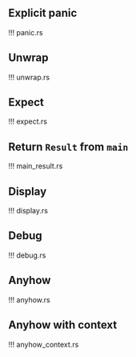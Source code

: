 ## Explicit panic

!!! panic.rs

## Unwrap

!!! unwrap.rs

## Expect

!!! expect.rs

## Return `Result` from `main`

!!! main_result.rs

## Display

!!! display.rs

## Debug

!!! debug.rs

## Anyhow

!!! anyhow.rs

## Anyhow with context

!!! anyhow_context.rs

